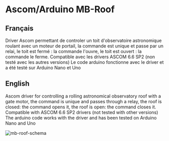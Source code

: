 # Ascom/Arduino MB-Roof

## Français

Driver Ascom permettant de controler un toit d'observatoire astronomique roulant avec un moteur de portail, la commande est unique et passe par un relai, le toit est fermé : la commande l'ouvre, le toit est ouvert : la commande le ferme.
Compatible avec les drivers ASCOM 6.6 SP2 (non testé avec les autres versions)
Le code arduino fonctionne avec le driver et a été testé sur Arduino Nano et Uno

## English

Ascom driver for controlling a rolling astronomical observatory roof with a gate motor, the command is unique and passes through a relay, the roof is closed: the command opens it, the roof is open: the command closes it.
Compatible with ASCOM 6.6 SP2 drivers (not tested with other versions)
The arduino code works with the driver and has been tested on Arduino Nano and Uno

![mb-roof-schema](https://github.com/user-attachments/assets/e1ba77e1-34ad-4fc4-b304-eeff899510e5)
